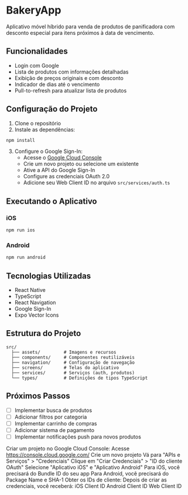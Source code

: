 # BakeryApp

Aplicativo móvel híbrido para venda de produtos de panificadora com desconto especial para itens próximos à data de vencimento.

## Funcionalidades

- Login com Google
- Lista de produtos com informações detalhadas
- Exibição de preços originais e com desconto
- Indicador de dias até o vencimento
- Pull-to-refresh para atualizar lista de produtos

## Configuração do Projeto

1. Clone o repositório
2. Instale as dependências:
```bash
npm install
```

3. Configure o Google Sign-In:
   - Acesse o [Google Cloud Console](https://console.cloud.google.com)
   - Crie um novo projeto ou selecione um existente
   - Ative a API do Google Sign-In
   - Configure as credenciais OAuth 2.0
   - Adicione seu Web Client ID no arquivo `src/services/auth.ts`

## Executando o Aplicativo

### iOS
```bash
npm run ios
```

### Android
```bash
npm run android
```

## Tecnologias Utilizadas

- React Native
- TypeScript
- React Navigation
- Google Sign-In
- Expo Vector Icons

## Estrutura do Projeto

```
src/
  ├── assets/         # Imagens e recursos
  ├── components/     # Componentes reutilizáveis
  ├── navigation/     # Configuração de navegação
  ├── screens/        # Telas do aplicativo
  ├── services/       # Serviços (auth, produtos)
  └── types/          # Definições de tipos TypeScript
```

## Próximos Passos

- [ ] Implementar busca de produtos
- [ ] Adicionar filtros por categoria
- [ ] Implementar carrinho de compras
- [ ] Adicionar sistema de pagamento
- [ ] Implementar notificações push para novos produtos 

Criar um projeto no Google Cloud Console:
Acesse https://console.cloud.google.com/
Crie um novo projeto
Vá para "APIs e Serviços" > "Credenciais"
Clique em "Criar Credenciais" > "ID do cliente OAuth"
Selecione "Aplicativo iOS" e "Aplicativo Android"
Para iOS, você precisará do Bundle ID do seu app
Para Android, você precisará do Package Name e SHA-1
Obter os IDs de cliente:
Depois de criar as credenciais, você receberá:
iOS Client ID
Android Client ID
Web Client ID